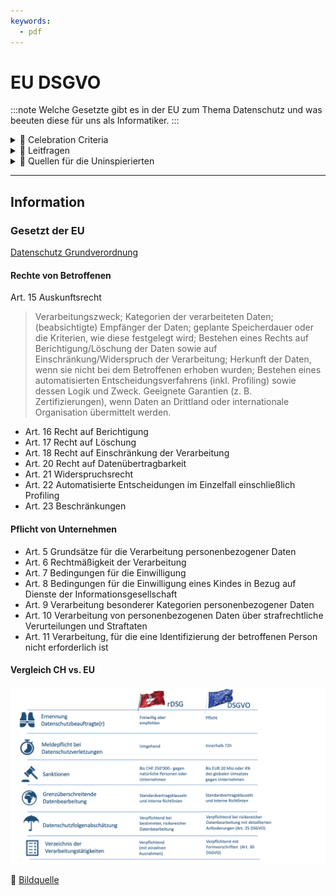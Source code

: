 ```yaml
---
keywords:
  - pdf
---
```

# EU DSGVO
:::note
Welche Gesetzte gibt es in der EU zum Thema Datenschutz und was beeuten diese für uns als Informatiker.
:::

<details>
  <summary> 🎉 Celebration Criteria</summary>

**Kategorisiert Daten aufgrund ihres Schutzbedarfs.**

Kennt verschiedene Rechtsräume (Schweiz, EU).

Kennt für den jeweiligen Rechtsraum die juristischen Werke (z. B. DSG, DSGVO).

**Überprüft eingesetzte Anwendungen auf Einhaltung der Datenschutzgesetze.**

Kennt wesentliche Unterschiede in den Datenschutzgesetzen der verschiedenen Rechtsräume.

**Zeigt Konsequenzen von Fehlern im Datenschutz und bei der Datensicherheit auf.**

Kennt die Problematik von Datenlöschungen über alle Archive und Backups.

</details>


<details>
  <summary> 🤔 Leitfragen </summary>

- Wer muss sich an das Gesetz halten?
- Wer ist unter dem Gesetzt geschützt?
- Was ist ein Juristiesch respektive Naturliche Person?
- Welche Rechte hat eine Betroffen Person?
- Wie kann ich als betroffene Person gebauch vom Gesetzt machen?
- Welche Pflichten hat eine Firma oder öffentliche Institution?
- Was sind die Konsequenzen von verstössen?
- Was sind die Unterschiede der Gesetzte?
- Was bedeute das Gesetzt für euch als Mitarbeiter, IT Mitarbeiter respektive Entwickler?
- Was ist privacy by design und privacy by default?
- ...

</details>

<details>
  <summary> 🤫 Quellen für die Uninspierierten</summary>

- [**CH Admin EDÖB:** DSGVO](https://www.edoeb.admin.ch/edoeb/de/home/dokumentation/datenschutz/Datenschutz%20-%20International/DSGVO.html)

- [**EU:** DSGVO](https://eur-lex.europa.eu/legal-content/DE/TXT/HTML/?uri=CELEX:32016R0679)

- [**PWC:** EU-DatenschutzGrundverordnung
(GDPR)](https://www.pwc.ch/en/publications/2018/eu-datenschutzgrundverordnung-gdpr-d-web.pdf)

- [**BARC GmbH:** Vergleich Schweiz vs. EU](https://barc.com/de/unterschiede-schweizer-datenschutzgesetz-dsgvo/)

</details>

___

## Information

### Gesetzt der EU
[Datenschutz Grundverordnung](https://eur-lex.europa.eu/legal-content/DE/TXT/HTML/?uri=CELEX:32016R0679) 

#### Rechte von Betroffenen
Art. 15 Auskunftsrecht
> Verarbeitungszweck; Kategorien der verarbeiteten Daten; (beabsichtigte) Empfänger der Daten;
> geplante Speicherdauer oder die Kriterien, wie diese festgelegt wird;
> Bestehen eines Rechts auf Berichtigung/Löschung der Daten sowie auf Einschränkung/Widerspruch der Verarbeitung;
> Herkunft der Daten, wenn sie nicht bei dem Betroffenen erhoben wurden;
> Bestehen eines automatisierten Entscheidungsverfahrens (inkl. Profiling) sowie dessen Logik und Zweck.
> Geeignete Garantien (z. B. Zertifizierungen), wenn Daten an Drittland oder internationale Organisation übermittelt werden.

- Art. 16 Recht auf Berichtigung
- Art. 17 Recht auf Löschung
- Art. 18 Recht auf Einschränkung der Verarbeitung
- Art. 20 Recht auf Datenübertragbarkeit
- Art. 21 Widerspruchsrecht
- Art. 22 Automatisierte Entscheidungen im Einzelfall einschließlich Profiling
- Art. 23 Beschränkungen

#### Pflicht von Unternehmen
- Art. 5 Grundsätze für die Verarbeitung personenbezogener Daten
- Art. 6 Rechtmäßigkeit der Verarbeitung
- Art. 7 Bedingungen für die Einwilligung
- Art. 8 Bedingungen für die Einwilligung eines Kindes in Bezug auf Dienste der Informationsgesellschaft 
- Art. 9 Verarbeitung besonderer Kategorien personenbezogener Daten
- Art. 10 Verarbeitung von personenbezogenen Daten über strafrechtliche Verurteilungen und Straftaten
- Art. 11 Verarbeitung, für die eine Identifizierung der betroffenen Person nicht erforderlich ist

#### Vergleich CH vs. EU

[![DataProccessing](../img/DSGvsDSGVO.png)](https://www.pragmatica.ch/revidiertes-datenschutzgesetz/)

:paperclip: [Bildquelle](https://www.pragmatica.ch/revidiertes-datenschutzgesetz/)

